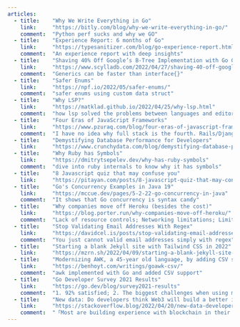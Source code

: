 ```yaml
---
articles:
  - title:    "Why We Write Everything in Go"
    link:     "https://bitly.com/blog/why-we-write-everything-in-go/"
    comment:  "Python perf sucks and why we GO"
  - title:    "Experience Report: 6 months of Go"
    link:     "https://typesanitizer.com/blog/go-experience-report.html"
    comment:  "An experience report with deep insights"
  - title:    "Shaving 40% Off Google’s B-Tree Implementation with Go Generics"
    link:     "https://www.scylladb.com/2022/04/27/shaving-40-off-googles-b-tree-implementation-with-go-generics/"
    comment:  "Generics can be faster than interface{}"
  - title:    "Safer Enums"
    link:     "https://npf.io/2022/05/safer-enums/"
    comment:  "safer enums using custom data struct"
  - title:    "Why LSP?"
    link:     "https://matklad.github.io/2022/04/25/why-lsp.html"
    comment:  "how lsp solved the problems between languages and editors."
  - title:    "Four Eras of JavaScript Frameworks"
    link:     "https://www.pzuraq.com/blog/four-eras-of-javascript-frameworks"
    comment:  "I have no idea why full stack is the fourth. Rails/Django and various PHP frameworks are full stack already for a long time."
  - title:    "Demystifying Database Performance for Developers"
    link:     "https://www.crunchydata.com/blog/demystifying-database-performance-for-developers"
  - title:    "Why Ruby has Symbols"
    link:     "https://dmitrytsepelev.dev/why-has-ruby-symbols"
    comment:  "dive into ruby internals to know why it has symbols"
  - title:    "8 Javascript quiz that may confuse you"
    link:     "https://pitayan.com/posts/8-javascript-quiz-that-may-confuse-you"
  - title:    "Go's Concurrency Examples in Java 19"
    link:     "https://mccue.dev/pages/5-2-22-go-concurrency-in-java"
    comment:  "It shows that Go concurrency is syntax candy"
  - title:    "Why companies move off Heroku (besides the cost)"
    link:     "https://blog.porter.run/why-companies-move-off-heroku/"
    comment:  "Lack of resource controls; Networking limitations; Limited regions; Frequent outages"
  - title:    "Stop Validating Email Addresses With Regex"
    link:     "https://davidcel.is/posts/stop-validating-email-addresses-with-regex/"
    comment:  "You just cannot valid email addresses simply with regex"
  - title:    "Starting a blank Jekyll site with Tailwind CSS in 2022"
    link:     "https://mzrn.sh/2022/04/09/starting-a-blank-jekyll-site-with-tailwind-css-in-2022/"
  - title:    "Modernizing AWK, a 45-year old language, by adding CSV support"
    link:     "https://benhoyt.com/writings/goawk-csv/"
    comment:  "awk implemented with Go and added CSV support"
  - title:    "Go Developer Survey 2021 Results"
    link:     "https://go.dev/blog/survey2021-results"
    comment:  "1. 92% satisfied; 2. The biggest challenges when using modules; 3. 91% prefer VS Code"
  - title:    "New data: Do developers think Web3 will build a better internet?"
    link:     "https://stackoverflow.blog/2022/04/20/new-data-developers-web3/"
    comment:  "「Most are building experience with blockchain in their free time or haven’t touched it at all.」"
---
```

